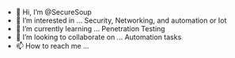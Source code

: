 - 👋 Hi, I’m @SecureSoup
- 👀 I’m interested in ... Security, Networking, and automation or Iot
- 🌱 I’m currently learning ... Penetration Testing
- 💞️ I’m looking to collaborate on ... Automation tasks
- 📫 How to reach me ... 

<!---
SecureSoup/SecureSoup is a ✨ special ✨ repository because its `README.md` (this file) appears on your GitHub profile.
You can click the Preview link to take a look at your changes.
--->
